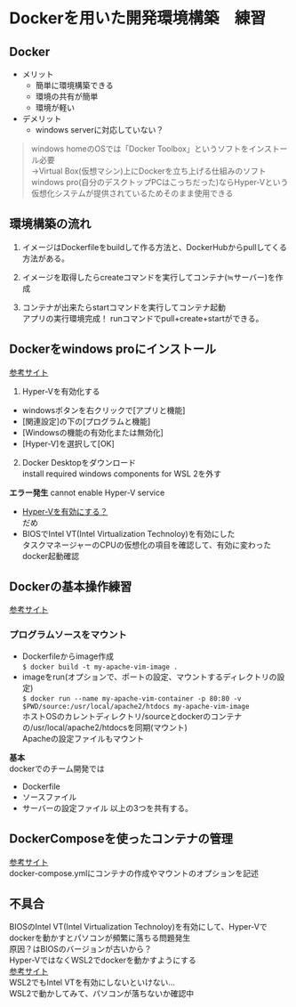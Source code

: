 # Dockerを用いた開発環境構築　練習
## Docker
- メリット
    - 簡単に環境構築できる
    - 環境の共有が簡単
    - 環境が軽い
- デメリット
    - windows serverに対応していない？
> windows homeのOSでは「Docker Toolbox」というソフトをインストール必要  
> →Virtual Box(仮想マシン)上にDockerを立ち上げる仕組みのソフト  
> windows pro(自分のデスクトップPCはこっちだった)ならHyper-Vという仮想化システムが提供されているためそのまま使用できる

## 環境構築の流れ
1. イメージはDockerfileをbuildして作る方法と、DockerHubからpullしてくる方法がある。

2. イメージを取得したらcreateコマンドを実行してコンテナ(≒サーバー)を作成

3. コンテナが出来たらstartコマンドを実行してコンテナ起動  
アプリの実行環境完成！
runコマンドでpull+create+startができる。

## Dockerをwindows proにインストール
[参考サイト](https://qiita.com/minato-naka/items/e9cd026747693759800c)  
1. Hyper-Vを有効化する
- windowsボタンを右クリックで[アプリと機能]
- [関連設定]の下の[プログラムと機能]
- [Windowsの機能の有効化または無効化]
- [Hyper-V]を選択して[OK]
2. Docker Desktopをダウンロード  
install required windows components for WSL 2を外す  

**エラー発生**
cannot enable Hyper-V service    
- [Hyper-Vを有効にする？](https://docs.microsoft.com/en-us/virtualization/hyper-v-on-windows/quick-start/enable-hyper-v)  
だめ
- BIOSでIntel VT(Intel Virtualization Technoloy)を有効にした  
タスクマネージャーのCPUの仮想化の項目を確認して、有効に変わった  
docker起動確認

## Dockerの基本操作練習
[参考サイト](https://qiita.com/minato-naka/items/e1f91e1df2c4fe7411dc)  
### プログラムソースをマウント
- Dockerfileからimage作成  
`$ docker build -t my-apache-vim-image .`
- imageをrun(オプションで、ポートの設定、マウントするディレクトリの設定)  
`$ docker run --name my-apache-vim-container -p 80:80 -v $PWD/source:/usr/local/apache2/htdocs my-apache-vim-image`  
ホストOSのカレントディレクトリ/sourceとdockerのコンテナの/usr/local/apache2/htdocsを同期(マウント)  
Apacheの設定ファイルもマウント

**基本**  
dockerでのチーム開発では
- Dockerfile
- ソースファイル
- サーバーの設定ファイル
以上の3つを共有する。

## DockerComposeを使ったコンテナの管理
[参考サイト](https://qiita.com/minato-naka/items/8b31d28823cabaa9487a)  
docker-compose.ymlにコンテナの作成やマウントのオプションを記述

## 不具合
BIOSのIntel VT(Intel Virtualization Technoloy)を有効にして、Hyper-Vでdockerを動かすとパソコンが頻繁に落ちる問題発生  
原因？はBIOSのバージョンが古いから？  
Hyper-VではなくWSL2でdockerを動かすようにする  
[参考サイト](https://cfautog.tokyo/2020/11/04/docker-for-windows-wsl2/#toc1)  
WSL2でもIntel VTを有効にしないといけない…  
WSL2で動かしてみて、パソコンが落ちないか確認中 